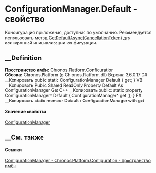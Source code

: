 # ConfigurationManager.Default - свойство
Конфигурация приложения, доступная по умолчанию. Рекомендуется использовать
метод
[GetDefaultAsync(CancellationToken)](M_Chronos_Platform_Configuration_ConfigurationManager_GetDefaultAsync.htm)
для асинхронной инициализации конфигурации.
## __Definition
 **Пространство имён:**
[Chronos.Platform.Configuration](N_Chronos_Platform_Configuration.htm)  
 **Сборка:** Chronos.Platform (в Chronos.Platform.dll) Версия: 3.6.0.17
C# __Копировать
     public static ConfigurationManager Default { get; }
VB __Копировать
     Public Shared ReadOnly Property Default As ConfigurationManager
    	Get
C++ __Копировать
     public:
    static property ConfigurationManager^ Default {
    	ConfigurationManager^ get ();
    }
F# __Копировать
     static member Default : ConfigurationManager with get
#### Значение свойства
[ConfigurationManager](T_Chronos_Platform_Configuration_ConfigurationManager.htm)
##  __См. также
#### Ссылки
[ConfigurationManager -
](T_Chronos_Platform_Configuration_ConfigurationManager.htm)
[Chronos.Platform.Configuration - пространство
имён](N_Chronos_Platform_Configuration.htm)
